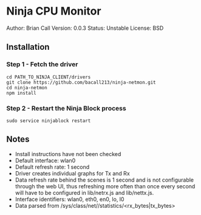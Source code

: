 Ninja CPU Monitor
=================
Author: Brian Call
Version: 0.0.3
Status: Unstable
License: BSD


## Installation
### Step 1 - Fetch the driver
```
cd PATH_TO_NINJA_CLIENT/drivers
git clone https://github.com/bacall213/ninja-netmon.git
cd ninja-netmon
npm install
```


### Step 2 - Restart the Ninja Block process
```
sudo service ninjablock restart
```


## Notes
- Install instructions have not been checked
- Default interface: wlan0
- Default refresh rate: 1 second
- Driver creates individual graphs for Tx and Rx
- Data refresh rate behind the scenes is 1 second and is not configurable through the web UI, thus refreshing more often than once every second will have to be configured in lib/netrx.js and lib/nettx.js.
- Interface identifiers: wlan0, eth0, en0, lo, l0
- Data parsed from /sys/class/net/<device>/statistics/<rx_bytes|tx_bytes>
